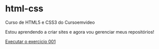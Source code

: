 # html-css
 Curso de HTML5 e CSS3 do Cursoemvideo

Estou aprendendo a criar sites e agora vou gerenciar meus repositórios!

<a href="https://lauraforesto.github.io/html-css/exercicios/ex001/index.html"> Executar o exercicio 001 </a>